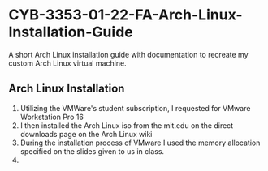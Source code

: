 # CYB-3353-01-22-FA-Arch-Linux-Installation-Guide
A short Arch Linux installation guide with documentation to recreate my custom Arch Linux virtual machine.

## Arch Linux Installation
1. Utilizing the VMWare's student subscription, I requested for VMware Workstation Pro 16
2. I then installed the Arch Linux iso from the mit.edu on the direct downloads page on the Arch Linux wiki
3. During the installation process of VMware I used the memory allocation specified on the slides given to us in class.
4. 
